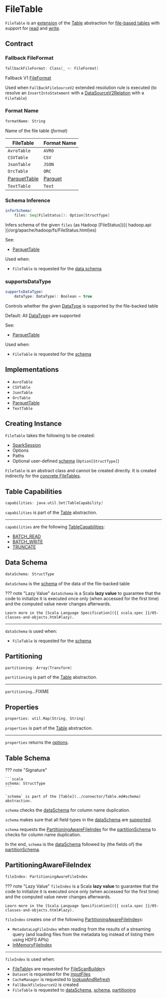 # FileTable

`FileTable` is an [extension](#contract) of the [Table](../connector/Table.md) abstraction for [file-based tables](#implementations) with support for [read](../connector/SupportsRead.md) and [write](../connector/SupportsWrite.md).

## Contract

### <span id="fallbackFileFormat"> Fallback FileFormat

```scala
fallbackFileFormat: Class[_ <: FileFormat]
```

Fallback V1 [FileFormat](FileFormat.md)

Used when `FallBackFileSourceV2` extended resolution rule is executed (to resolve an `InsertIntoStatement` with a [DataSourceV2Relation](../logical-operators/DataSourceV2Relation.md) with a `FileTable`)

### <span id="formatName"> Format Name

```scala
formatName: String
```

Name of the file table (_format_)

FileTable | Format Name
----------|------------
 `AvroTable` | `AVRO`
 `CSVTable` | `CSV`
 `JsonTable` | `JSON`
 `OrcTable` | `ORC`
 [ParquetTable](../parquet/ParquetTable.md) | [Parquet](../parquet/ParquetTable.md#formatName)
 `TextTable` | `Text`

### <span id="inferSchema"> Schema Inference

```scala
inferSchema(
    files: Seq[FileStatus]): Option[StructType]
```

Infers schema of the given `files` (as Hadoop [FileStatus]({{ hadoop.api }}/org/apache/hadoop/fs/FileStatus.html)es)

See:

* [ParquetTable](../parquet/ParquetTable.md#inferSchema)

Used when:

* `FileTable` is requested for the [data schema](#dataSchema)

### <span id="supportsDataType"> supportsDataType

```scala
supportsDataType(
    dataType: DataType): Boolean = true
```

Controls whether the given [DataType](../types/DataType.md) is supported by the file-backed table

Default: All [DataType](../types/DataType.md)s are supported

See:

* [ParquetTable](../parquet/ParquetTable.md#supportsDataType)

Used when:

* `FileTable` is requested for the [schema](#schema)

## Implementations

* `AvroTable`
* `CSVTable`
* `JsonTable`
* `OrcTable`
* [ParquetTable](../parquet/ParquetTable.md)
* `TextTable`

## Creating Instance

`FileTable` takes the following to be created:

* <span id="sparkSession"> [SparkSession](../SparkSession.md)
* <span id="options"> Options
* <span id="paths"> Paths
* <span id="userSpecifiedSchema"> Optional user-defined [schema](../types/StructType.md) (`Option[StructType]`)

`FileTable` is an abstract class and cannot be created directly. It is created indirectly for the [concrete FileTables](#implementations).

## <span id="capabilities"> Table Capabilities

```scala
capabilities: java.util.Set[TableCapability]
```

`capabilities` is part of the [Table](../connector/Table.md#capabilities) abstraction.

---

`capabilities` are the following [TableCapabilities](../connector/TableCapability.md):

* [BATCH_READ](../connector/TableCapability.md#BATCH_READ)
* [BATCH_WRITE](../connector/TableCapability.md#BATCH_WRITE)
* [TRUNCATE](../connector/TableCapability.md#TRUNCATE)

## <span id="dataSchema"> Data Schema

```scala
dataSchema: StructType
```

`dataSchema` is the [schema](../types/StructType.md) of the data of the file-backed table

??? note "Lazy Value"
    `dataSchema` is a Scala **lazy value** to guarantee that the code to initialize it is executed once only (when accessed for the first time) and the computed value never changes afterwards.

    Learn more in the [Scala Language Specification]({{ scala.spec }}/05-classes-and-objects.html#lazy).

---

`dataSchema` is used when:

* `FileTable` is requested for the [schema](#schema)

## <span id="partitioning"> Partitioning

```scala
partitioning: Array[Transform]
```

`partitioning` is part of the [Table](../connector/Table.md#partitioning) abstraction.

---

`partitioning`...FIXME

## <span id="properties"> Properties

```scala
properties: util.Map[String, String]
```

`properties` is part of the [Table](../connector/Table.md#properties) abstraction.

---

`properties` returns the [options](#options).

## <span id="schema"> Table Schema

??? note "Signature"

    ```scala
    schema: StructType
    ```

    `schema` is part of the [Table](../connector/Table.md#schema) abstraction.

`schema` checks the [dataSchema](#dataSchema) for column name duplication.

`schema` makes sure that all field types in the [dataSchema](#dataSchema) are [supported](#supportsDataType).

`schema` requests the [PartitioningAwareFileIndex](#fileIndex) for the [partitionSchema](PartitioningAwareFileIndex.md#partitionSchema) to checks for column name duplication.

In the end, `schema` is the [dataSchema](#dataSchema) followed by (the fields of) the [partitionSchema](#partitionSchema).

## <span id="fileIndex"> PartitioningAwareFileIndex

```scala
fileIndex: PartitioningAwareFileIndex
```

??? note "Lazy Value"
    `fileIndex` is a Scala **lazy value** to guarantee that the code to initialize it is executed once only (when accessed for the first time) and the computed value never changes afterwards.

    Learn more in the [Scala Language Specification]({{ scala.spec }}/05-classes-and-objects.html#lazy).

`fileIndex` creates one of the following [PartitioningAwareFileIndex](PartitioningAwareFileIndex.md)s:

* `MetadataLogFileIndex` when reading from the results of a streaming query (and loading files from the metadata log instead of listing them using HDFS APIs)
* [InMemoryFileIndex](InMemoryFileIndex.md)

---

`fileIndex` is used when:

* [FileTable](FileTable.md#implementations)s are requested for [FileScanBuilder](FileScanBuilder.md#fileIndex)s
* `Dataset` is requested for the [inputFiles](../Dataset.md#inputFiles)
* `CacheManager` is requested to [lookupAndRefresh](../CacheManager.md#lookupAndRefresh)
* `FallBackFileSourceV2` is created
* `FileTable` is requested to [dataSchema](#dataSchema), [schema](#schema), [partitioning](#partitioning)
